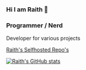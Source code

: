### Hi I am Raith 👋

<h3>Programmer / Nerd</h3>

Developer for various projects

[Raith's Selfhosted Repo's](https://source.raithsphe.re)

[![Raith's GitHub stats](https://github-readme-stats.vercel.app/api?username=RaithSphere&show_icons=true&theme=slateorange)](https://github.com/anuraghazra/github-readme-stats)

<!--
**RaithSphere/RaithSphere** is a ✨ _special_ ✨ repository because its `README.md` (this file) appears on your GitHub profile.

Here are some ideas to get you started:

- 🔭 I’m currently working on ...
- 🌱 I’m currently learning ...
- 👯 I’m looking to collaborate on ...
- 🤔 I’m looking for help with ...
- 💬 Ask me about ...
- 📫 How to reach me: ...
- 😄 Pronouns: ...
- ⚡ Fun fact: ...
-->
